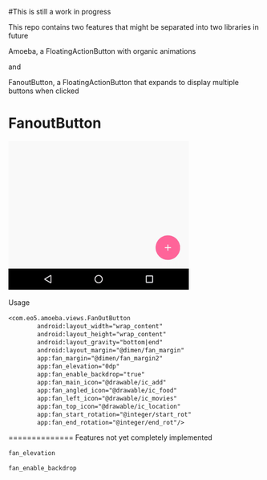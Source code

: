 #This is still a work in progress

This repo contains two features that might be separated into two libraries in future

Amoeba, a FloatingActionButton with organic animations

and 

FanoutButton, a FloatingActionButton that expands to display multiple buttons when clicked


FanoutButton
============

![Fanout Button](images/fanoutgif.gif)

Usage

```
<com.eo5.amoeba.views.FanOutButton
        android:layout_width="wrap_content"
        android:layout_height="wrap_content"
        android:layout_gravity="bottom|end"
        android:layout_margin="@dimen/fan_margin"
        app:fan_margin="@dimen/fan_margin2"
        app:fan_elevation="0dp"
        app:fan_enable_backdrop="true"
        app:fan_main_icon="@drawable/ic_add"
        app:fan_angled_icon="@drawable/ic_food"
        app:fan_left_icon="@drawable/ic_movies"
        app:fan_top_icon="@drawable/ic_location"
        app:fan_start_rotation="@integer/start_rot"
        app:fan_end_rotation="@integer/end_rot"/>

```

==============
Features not yet completely implemented

```
fan_elevation
```
```
fan_enable_backdrop
```